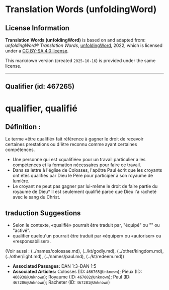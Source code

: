 # Translation Words (unfoldingWord)

## License Information

**Translation Words (unfoldingWord)** is based on and adapted from: _unfoldingWord® Translation Words_, [unfoldingWord](https://unfoldingword.org/utw), 2022, which is licensed under a [CC BY-SA 4.0 license](https://creativecommons.org/licenses/by-sa/4.0/legalcode.en).

This markdown version (created `2025-10-16`) is provided under the same license.



--------------------------------

## Qualifier (id: 467265)

qualifier, qualifié
===================

Définition :
------------

Le terme «être qualifié» fait référence à gagner le droit de recevoir certaines prestations ou d'être reconnu comme ayant certaines compétences.

* Une personne qui est «qualifiée» pour un travail particulier a les compétences et la formation nécessaires pour faire ce travail.
* Dans sa lettre à l'église de Colosses, l'apôtre Paul écrit que les croyants ont étés qualifiés par Dieu le Père pour participer à son royaume de lumière.
* Le croyant ne peut pas gagner par lui\-même le droit de faire partie du royaume de Dieu\* Il est seulement qualifié parce que Dieu l'a racheté avec le sang du Christ.

traduction Suggestions
----------------------

* Selon le contexte, «qualifié» pourrait être traduit par, "équipé" ou "" ou "activé".
* qualifier quelqu'un pourrait être traduit par «équiper» ou «autoriser» ou «responsabiliser».

(Voir aussi : (../names/colossae.md), (../kt/godly.md), (../other/kingdom.md), (../other/light.md), (../names/paul.md), (../kt/redeem.md))

* **Associated Passages:** DAN 1:3–DAN 1:5
* **Associated Articles:** Colosses  (ID: `466765@Unknown`); Pieux (ID: `466938@Unknown`); Royaume (ID: `467082@Unknown`); Paul (ID: `467206@Unknown`); Racheter (ID: `467281@Unknown`)

